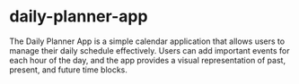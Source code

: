# daily-planner-app
The Daily Planner App is a simple calendar application that allows users to manage their daily schedule effectively. Users can add important events for each hour of the day, and the app provides a visual representation of past, present, and future time blocks.
